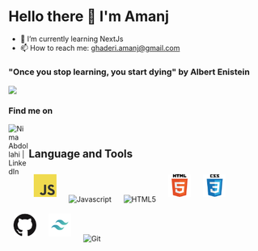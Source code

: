 # Hello there  👋  I'm Amanj

 <!--![](https://visitor-badge.laobi.icu/badge?page_id=NimaAB.NimaAB)-->
<!--[![Github](https://img.shields.io/github/followers/NimaAB?label=Follow&style=social)](https://github.com/NimaAB)-->




- 🔭 I’m currently learning NextJs
- 📫 How to reach me: ghaderi.amanj@gmail.com
<!-- - 💬 Ask me about "Nothing actually".--> 


### **"Once you stop learning, you start dying"** by Albert Enistein

<a href="https://github.com/natterstefan/natterstefan">
  <img align="center" src="https://github-readme-stats.vercel.app/api/top-langs/?username=natterstefan&hide=java,html&title_color=000000&text_color=000000" />
</a>
<!-- ![Github stats](https://github-readme-stats.vercel.app/api?username=amanjiw) -->











### Find me on
[<img align="left" alt="Nima Abdollahi | LinkedIn" width="40px" src="https://cdn.jsdelivr.net/npm/simple-icons@v3/icons/linkedin.svg" />][linkedin]
<br>

## Language and Tools
<p align="left">



 
<img src="https://raw.githubusercontent.com/github/explore/80688e429a7d4ef2fca1e82350fe8e3517d3494d/topics/javascript/javascript.png" alt="Javascript" height="45px" style="margin:10px">
 
 <img src="https://upload.wikimedia.org/wikipedia/commons/4/47/React.svg" alt="Javascript" height="45px" style="margin:10px">
 
  <img src="https://upload.wikimedia.org/wikipedia/commons/thumb/8/8e/Nextjs-logo.svg/640px-Nextjs-logo.svg.png" alt="HTML5" height="45px" style="margin:10px">

 <img src="https://raw.githubusercontent.com/github/explore/80688e429a7d4ef2fca1e82350fe8e3517d3494d/topics/html/html.png" alt="HTML5" height="45px" style="margin:10px">
 <img src="https://raw.githubusercontent.com/github/explore/80688e429a7d4ef2fca1e82350fe8e3517d3494d/topics/css/css.png" alt="CSS3" height="45px" style="margin:10px">
 


 

 <img src="https://raw.githubusercontent.com/github/explore/78df643247d429f6cc873026c0622819ad797942/topics/github/github.png" alt="Github" height="45px" style="margin:10px">
  <img src="https://raw.githubusercontent.com/github/explore/80688e429a7d4ef2fca1e82350fe8e3517d3494d/topics/tailwind/tailwind.png" alt="Javascript" height="45px" style="margin:10px">
 
 <img src="https://camo.githubusercontent.com/fbfcb9e3dc648adc93bef37c718db16c52f617ad055a26de6dc3c21865c3321d/68747470733a2f2f7777772e766563746f726c6f676f2e7a6f6e652f6c6f676f732f6769742d73636d2f6769742d73636d2d69636f6e2e737667" alt="Git" height="45px" style="margin:10px">
</p>





<!--![ReadMe Card](https://github-readme-stats.vercel.app/api/pin/?username=amanjiw&repo=comfyStore)--->



<!--Links-->
[linkedin]: https://www.linkedin.com/in/amanj-ghaderi-b825551b9/ 

